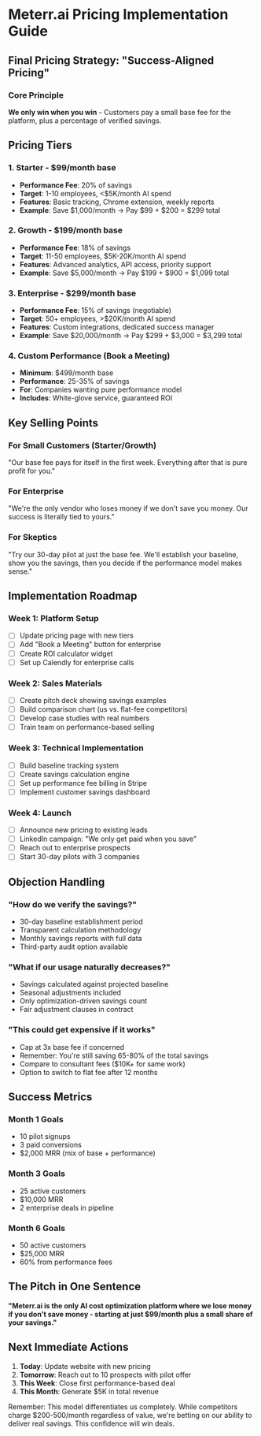 # Meterr.ai Pricing Implementation Guide

## Final Pricing Strategy: "Success-Aligned Pricing"

### Core Principle
**We only win when you win** - Customers pay a small base fee for the platform, plus a percentage of verified savings.

## Pricing Tiers

### 1. Starter - $99/month base
- **Performance Fee**: 20% of savings
- **Target**: 1-10 employees, <$5K/month AI spend
- **Features**: Basic tracking, Chrome extension, weekly reports
- **Example**: Save $1,000/month → Pay $99 + $200 = $299 total

### 2. Growth - $199/month base  
- **Performance Fee**: 18% of savings
- **Target**: 11-50 employees, $5K-20K/month AI spend
- **Features**: Advanced analytics, API access, priority support
- **Example**: Save $5,000/month → Pay $199 + $900 = $1,099 total

### 3. Enterprise - $299/month base
- **Performance Fee**: 15% of savings (negotiable)
- **Target**: 50+ employees, >$20K/month AI spend
- **Features**: Custom integrations, dedicated success manager
- **Example**: Save $20,000/month → Pay $299 + $3,000 = $3,299 total

### 4. Custom Performance (Book a Meeting)
- **Minimum**: $499/month base
- **Performance**: 25-35% of savings
- **For**: Companies wanting pure performance model
- **Includes**: White-glove service, guaranteed ROI

## Key Selling Points

### For Small Customers (Starter/Growth)
"Our base fee pays for itself in the first week. Everything after that is pure profit for you."

### For Enterprise
"We're the only vendor who loses money if we don't save you money. Our success is literally tied to yours."

### For Skeptics
"Try our 30-day pilot at just the base fee. We'll establish your baseline, show you the savings, then you decide if the performance model makes sense."

## Implementation Roadmap

### Week 1: Platform Setup
- [ ] Update pricing page with new tiers
- [ ] Add "Book a Meeting" button for enterprise
- [ ] Create ROI calculator widget
- [ ] Set up Calendly for enterprise calls

### Week 2: Sales Materials
- [ ] Create pitch deck showing savings examples
- [ ] Build comparison chart (us vs. flat-fee competitors)
- [ ] Develop case studies with real numbers
- [ ] Train team on performance-based selling

### Week 3: Technical Implementation
- [ ] Build baseline tracking system
- [ ] Create savings calculation engine
- [ ] Set up performance fee billing in Stripe
- [ ] Implement customer savings dashboard

### Week 4: Launch
- [ ] Announce new pricing to existing leads
- [ ] LinkedIn campaign: "We only get paid when you save"
- [ ] Reach out to enterprise prospects
- [ ] Start 30-day pilots with 3 companies

## Objection Handling

### "How do we verify the savings?"
- 30-day baseline establishment period
- Transparent calculation methodology
- Monthly savings reports with full data
- Third-party audit option available

### "What if our usage naturally decreases?"
- Savings calculated against projected baseline
- Seasonal adjustments included
- Only optimization-driven savings count
- Fair adjustment clauses in contract

### "This could get expensive if it works"
- Cap at 3x base fee if concerned
- Remember: You're still saving 65-80% of the total savings
- Compare to consultant fees ($10K+ for same work)
- Option to switch to flat fee after 12 months

## Success Metrics

### Month 1 Goals
- 10 pilot signups
- 3 paid conversions
- $2,000 MRR (mix of base + performance)

### Month 3 Goals
- 25 active customers
- $10,000 MRR
- 2 enterprise deals in pipeline

### Month 6 Goals
- 50 active customers
- $25,000 MRR
- 60% from performance fees

## The Pitch in One Sentence

**"Meterr.ai is the only AI cost optimization platform where we lose money if you don't save money - starting at just $99/month plus a small share of your savings."**

## Next Immediate Actions

1. **Today**: Update website with new pricing
2. **Tomorrow**: Reach out to 10 prospects with pilot offer
3. **This Week**: Close first performance-based deal
4. **This Month**: Generate $5K in total revenue

Remember: This model differentiates us completely. While competitors charge $200-500/month regardless of value, we're betting on our ability to deliver real savings. This confidence will win deals.
